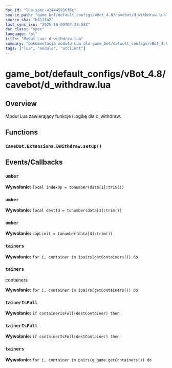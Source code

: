 ```yaml
---
doc_id: "lua-spec-424445936f5c"
source_path: "game_bot/default_configs/vBot_4.8/cavebot/d_withdraw.lua"
source_sha: "b411fa2"
last_sync_iso: "2025-10-09T07:28:58Z"
doc_class: "spec"
language: "pl"
title: "Moduł Lua: d_withdraw.lua"
summary: "Dokumentacja modułu Lua dla game_bot/default_configs/vBot_4.8/cavebot/d_withdraw.lua"
tags: ["lua", "module", "otclient"]
---
```


# game_bot/default_configs/vBot_4.8/cavebot/d_withdraw.lua

## Overview

Moduł Lua zawierający funkcje i logikę dla d_withdraw.

## Functions

### `CaveBot.Extensions.DWithdraw.setup()`

## Events/Callbacks

### `umber`

**Wywołanie:** `local indexDp = tonumber(data[1]:trim())`

### `umber`

**Wywołanie:** `local destId = tonumber(data[3]:trim())`

### `umber`

**Wywołanie:** `capLimit = tonumber(data[4]:trim())`

### `tainers`

**Wywołanie:** `for i, container in ipairs(getContainers()) do`

### `tainers`

containers

**Wywołanie:** `for i, container in ipairs(getContainers()) do`

### `tainerIsFull`

**Wywołanie:** `if containerIsFull(destContainer) then`

### `tainerIsFull`

**Wywołanie:** `if containerIsFull(destContainer) then`

### `tainers`

**Wywołanie:** `for i, container in pairs(g_game.getContainers()) do`
